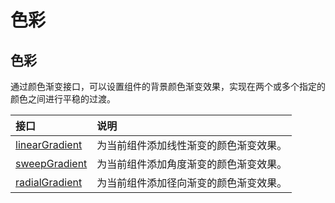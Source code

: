 # 色彩

## 色彩

通过颜色渐变接口，可以设置组件的背景颜色渐变效果，实现在两个或多个指定的颜色之间进行平稳的过渡。

| 接口 | 说明 |
| :-------- | :-------- |
| [linearGradient](../../../API_Reference/source_zh_cn/arkui-cj/cj-universal-attribute-gradientcolor.md#func-lineargradientoptionfloat64-gradientdirection-arraycolorfloat64-bool) | 为当前组件添加线性渐变的颜色渐变效果。 |
| [sweepGradient](../../../API_Reference/source_zh_cn/arkui-cj/cj-universal-attribute-gradientcolor.md#func-sweepgradientlengthlength-float64-float64-float64-arraycolorfloat64-bool) | 为当前组件添加角度渐变的颜色渐变效果。 |
| [radialGradient](../../../API_Reference/source_zh_cn/arkui-cj/cj-universal-attribute-gradientcolor.md#func-radialgradientlengthlength-float64-arraycolorfloat64-bool) | 为当前组件添加径向渐变的颜色渐变效果。 |
